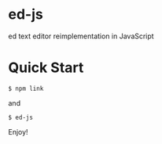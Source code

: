 # ed-js
ed text editor reimplementation in JavaScript

# Quick Start

```console
$ npm link
```

and

```
$ ed-js
```

Enjoy!
